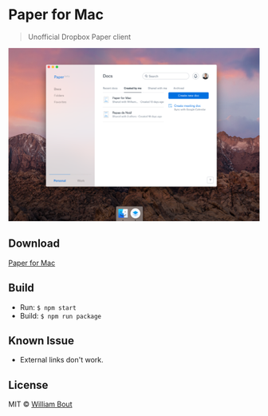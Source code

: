 # Paper for Mac

> Unofficial Dropbox Paper client

[![](media/screenshot@2x.png)](https://github.com/williambout/paper-for-mac/releases/latest)

## Download

[Paper for Mac](https://github.com/williambout/paper-for-mac/releases/download/v0.1.4/Paper.app.zip)

## Build

- Run: `$ npm start`
- Build: `$ npm run package`

## Known Issue

- External links don't work.

## License

MIT © [William Bout](http://williambout.me)
